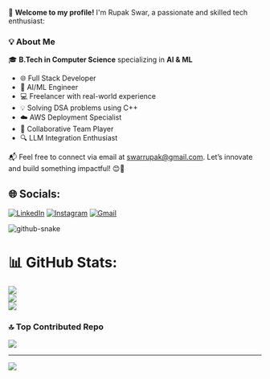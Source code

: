 👋 **Welcome to my profile!** I'm Rupak Swar, a passionate and skilled tech enthusiast:  

### 💡 **About Me**  
🎓 **B.Tech in Computer Science** specializing in **AI & ML**  

- 🌐 Full Stack Developer  
- 🤖 AI/ML Engineer  
- 💻 Freelancer with real-world experience  
- 💡 Solving DSA problems using C++  
- ☁️ AWS Deployment Specialist  
- 🤝 Collaborative Team Player  
- 🔍 LLM Integration Enthusiast  

📬 Feel free to connect via email at swarrupak@gmail.com. Let’s innovate and build something impactful! 😊🚀  




## 🌐 Socials:
[![LinkedIn](https://img.shields.io/badge/LinkedIn-%230077B5.svg?logo=linkedin&logoColor=white)](https://www.linkedin.com/in/rupak-swar-54a101259?)
[![Instagram](https://img.shields.io/badge/Instagram-%23E4405F.svg?logo=instagram&logoColor=white)](https://www.instagram.com/rupak.io/)
[![Gmail](https://img.shields.io/badge/Gmail-%23D14836.svg?logo=gmail&logoColor=white)](mailto:swarrupak@gmail.com)



<picture>
  <source media="(prefers-color-scheme: dark)" srcset="https://raw.githubusercontent.com/ai-rupak/ai-rupak/output/github-snake-dark.svg" />
  <source media="(prefers-color-scheme: light)" srcset="https://raw.githubusercontent.com/ai-rupak/ai-rupak/output/github-snake.svg" />
  <img alt="github-snake" src="https://raw.githubusercontent.com/tobiasmeyhoefer/tobiasmeyhoefer/output/github-snake.svg" />
</picture>


# 📊 GitHub Stats:
![](https://github-readme-stats.vercel.app/api?username=ai-rupak&theme=dark&hide_border=false&include_all_commits=true&count_private=true)<br/>
![](https://github-readme-streak-stats.herokuapp.com/?user=ai-rupak&theme=dark&hide_border=false)<br/>
![](https://github-readme-stats.vercel.app/api/top-langs/?username=ai-rupak&theme=dark&hide_border=false&include_all_commits=true&count_private=true&layout=compact)

### 🔝 Top Contributed Repo
![](https://github-contributor-stats.vercel.app/api?username=ai-rupak&limit=5&theme=dark&combine_all_yearly_contributions=true)

---
[![](https://visitcount.itsvg.in/api?id=ai-rupak&icon=0&color=0)](https://visitcount.itsvg.in)

<!-- Proudly created with GPRM ( https://gprm.itsvg.in ) -->
